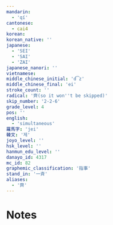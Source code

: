 ```yaml
---
mandarin:
  - 'qí'
cantonese:
  - cai4
korean:
korean_native: ''
japanese:
  - 'SEI'
  - 'SAI'
  - 'ZAI'
japanese_nanori: ''
vietnamese:
middle_chinese_initial: 'd͡z'
middle_chinese_final: 'ei'
stroke_count: ''
radical: '齊(so it won''t be skipped)'
skip_number: '2-2-6'
grade_level: 4
pos: ''
english:
  - 'simultaneous'
羅馬字: 'jei'
韓文: '제'
joyo_level: ''
hsk_level: ''
hanmun_edu_level: ''
danayo_id: 4317
mc_id: 82
graphemic_classification: '指事'
stand_in: '一斉'
aliases:
  - '齊'
---
```


# Notes

